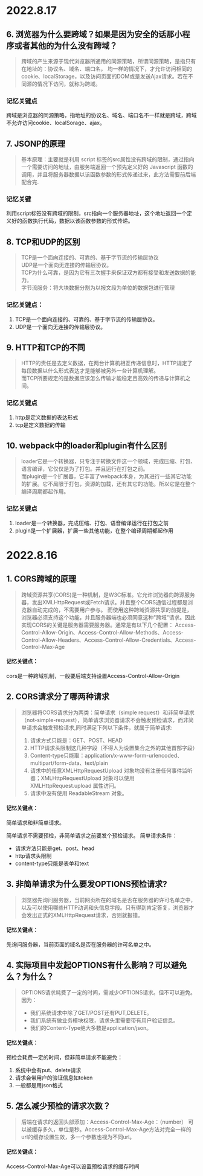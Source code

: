 # 2022.8.17
## 6. 浏览器为什么要跨域？如果是因为安全的话那小程序或者其他的为什么没有跨域？
> 跨域的产生来源于现代浏览器所通用的同源策略，所谓同源策略，是指只有在地址的：协议名、域名、端口名，
均一样的情况下，才允许访问相同的cookie、localStorage，以及访问页面的DOM或是发送Ajax请求。若在不同源的情况下访问，就称为跨域。
### 记忆关键点
跨域是浏览器的同源策略，指地址的协议名、域名、端口名不一样就是跨域，跨域不允许访问cookie、localSorage、ajax。

## 7. JSONP的原理
> 基本原理：主要就是利用 script 标签的src属性没有跨域的限制，通过指向一个需要访问的地址，由服务端返回一个预先定义好的 Javascript 函数的调用，并且将服务器数据以该函数参数的形式传递过来，此方法需要前后端配合完.

### 记忆关键
利用script标签没有跨域的限制，src指向一个服务器地址，这个地址返回一个定义好的函数执行代码，数据以该函数参数的形式传递。

## 8. TCP和UDP的区别
> TCP是一个面向连接的、可靠的、基于字节流的传输层协议 <br>
UDP是一个面向无连接的传输层协议。 <br>
TCP为什么可靠，是因为它有三次握手来保证双方都有接受和发送数据的能力。 <br>
字节流服务：将大块数据分割为以报文段为单位的数据包进行管理

### 记忆关键点：
1. TCP是一个面向连接的、可靠的、基于字节流的传输层协议。
2. UDP是一个面向无连接的传输层协议。

## 9. HTTP和TCP的不同
> HTTP的责任是去定义数据，在两台计算机相互传递信息时，HTTP规定了每段数据以什么形式表达才是能够被另外一台计算机理解。<br>
而TCP所要规定的是数据应该怎么传输才能稳定且高效的传递与计算机之间。

### 记忆关键点
1. http是定义数据的表达形式
2. tcp是定义数据的传输

## 10. webpack中的loader和plugin有什么区别
> loader它是一个转换器，只专注于转换文件这一个领域，完成压缩、打包、语言编译，它仅仅是为了打包。并且运行在打包之前。<br>
而plugin是一个扩展器，它丰富了webpack本身，为其进行一些其它功能的扩展。它不局限于打包，资源的加载，还有其它的功能。所以它是在整个编译周期都起作用。

### 记忆关键点
1. loader是一个转换器，完成压缩、打包、语音编译运行在打包之前
2. plugin是一个扩展器，扩展一些其他功能，在整个编译周期都起作用

# 2022.8.16
## 1. CORS跨域的原理
> 跨域资源共享(CORS)是一种机制，是W3C标准。它允许浏览器向跨源服务器，发出XMLHttpRequest或Fetch请求。并且整个CORS通信过程都是浏览器自动完成的，不需要用户参与。
而使用这种跨域资源共享的前提是，浏览器必须支持这个功能，并且服务器端也必须同意这种"跨域"请求。因此实现CORS的关键是服务器需要服务器。通常是有以下几个配置：
Access-Control-Allow-Origin、Access-Control-Allow-Methods、Access-Control-Allow-Headers、Access-Control-Allow-Credentials、Access-Control-Max-Age

#### 记忆关键点：
cors是一种跨域机制，一般要后端支持设置Access-Control-Allow-Origin

## 2. CORS请求分了哪两种请求
> 浏览器将CORS请求分为两类：简单请求（simple request）和非简单请求（not-simple-request），简单请求浏览器请求不会触发预检请求，而非简单请求会触发预检请求,同时满足下列以下条件，就属于简单请求:
> 1. 请求方式只能是：GET、POST、HEAD
> 2. HTTP请求头限制这几种字段（不得人为设置集合之外的其他首部字段）
> 3. Content-type只能取：application/x-www-form-urlencoded、multipart/form-data、text/plain
> 4. 请求中的任意XMLHttpRequestUpload 对象均没有注册任何事件监听器；XMLHttpRequestUpload 对象可以使用 XMLHttpRequest.upload 属性访问。
> 5. 请求中没有使用 ReadableStream 对象。

#### 记忆关键点：
简单请求和非简单请求。

简单请求不需要预检，非简单请求之前要发个预检请求。
简单请求条件：
-  请求方法只能是get、post、head
- http请求头限制
- content-type只能是表单和text

## 3. 非简单请求为什么要发OPTIONS预检请求?
>浏览器先询问服务器，当前网页所在的域名是否在服务器的许可名单之中，以及可以使用哪些HTTP动词和头信息字段。只有得到肯定答复，浏览器才会发出正式的XMLHttpRequest请求，否则就报错。

#### 记忆关键点：

先询问服务器，当前页面的域名是否在服务器的许可名单之中。

## 4. 实际项目中发起OPTIONS有什么影响？可以避免么？为什么？
> OPTIONS请求耗费了一定的时间，需减少OPTIONS请求。但不可以避免。因为：
> - 我们系统请求中除了GET/POST还有PUT,DELETE。
> - 我们系统有做业务模块权限，请求头里需要带有用户验证信息。
> - 我们的Content-Type绝大多数是application/json。

#### 记忆关键点：
预检会耗费一定的时间，但非简单请求不能避免：
1. 系统中会有put、delete请求
2. 请求会带用户的验证信息如token
3. 一般都是用json格式

## 5. 怎么减少预检的请求次数？

> 后端在请求的返回头部添加：Access-Control-Max-Age：（number）  可以被缓存多久，单位是秒。Access-Control-Max-Age方法对完全一样的url的缓存设置生效，多一个参数也视为不同url。

#### 记忆关键点：
Access-Control-Max-Age可以设置预检请求的缓存时间

